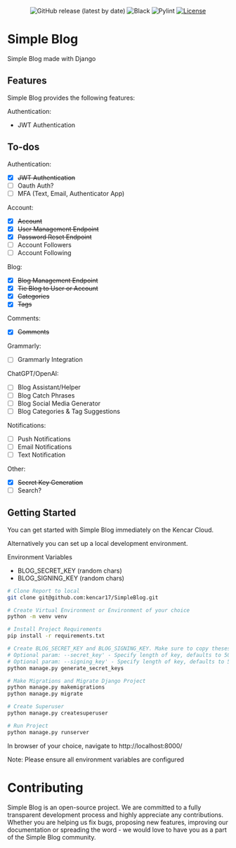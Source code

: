 <p align="center">
  <img alt="GitHub release (latest by date)" src="https://img.shields.io/github/v/release/kencar17/SimpleBlog?color=blue"/>
  <img alt="Black" src="https://img.shields.io/badge/code%20style-black-000000.svg"/>
  <img alt="Pylint" src="https://img.shields.io/badge/linting-pylint-yellowgreen"/>
  <a href="https://opensource.org/licenses/MIT">
    <img src="https://img.shields.io/badge/License-MIT-red.svg" alt="License">
  </a>
</p>

# Simple Blog

Simple Blog made with Django

## Features

Simple Blog provides the following features:

Authentication:
- JWT Authentication

## To-dos

Authentication:
- [x] ~~JWT Authentication~~
- [ ] Oauth Auth?
- [ ] MFA (Text, Email, Authenticator App)

Account:
- [X] ~~Account~~
- [X] ~~User Management Endpoint~~
- [X] ~~Password Reset Endpoint~~
- [ ] Account Followers
- [ ] Account Following

Blog:
- [X] ~~Blog Management Endpoint~~
- [X] ~~Tie Blog to User or Account~~
- [X] ~~Categories~~
- [X] ~~Tags~~

Comments:
- [X] ~~Comments~~

Grammarly:
- [ ] Grammarly Integration

ChatGPT/OpenAI:
- [ ] Blog Assistant/Helper
- [ ] Blog Catch Phrases
- [ ] Blog Social Media Generator
- [ ] Blog Categories & Tag Suggestions 

Notifications:
- [ ] Push Notifications
- [ ] Email Notifications
- [ ] Text Notification

Other:
- [X] ~~Secret Key Generation~~
- [ ] Search?

## Getting Started

You can get started with Simple Blog immediately on the Kencar Cloud. 

Alternatively you can set up a local development environment.

Environment Variables
- BLOG_SECRET_KEY (random chars)
- BLOG_SIGNING_KEY (random chars)

```bash
# Clone Report to local
git clone git@github.com:kencar17/SimpleBlog.git

# Create Virtual Environment or Environment of your choice
python -m venv venv

# Install Project Requirements
pip install -r requirements.txt

# Create BLOG_SECRET_KEY and BLOG_SIGNING_KEY. Make sure to copy theses as Environment Variables
# Optional param: --secret_key' - Specify length of key, defaults to 50
# Optional param: --signing_key' - Specify length of key, defaults to 50
python manage.py generate_secret_keys

# Make Migrations and Migrate Django Project
python manage.py makemigrations
python manage.py migrate

# Create Superuser
python manage.py createsuperuser

# Run Project
python manage.py runserver
```

In browser of your choice, navigate to http://localhost:8000/

Note: Please ensure all environment variables are configured

# Contributing

Simple Blog is an open-source project. We are committed to a fully transparent development process and highly appreciate any contributions. Whether you are helping us fix bugs, proposing new features, improving our documentation or spreading the word - we would love to have you as a part of the Simple Blog community.
